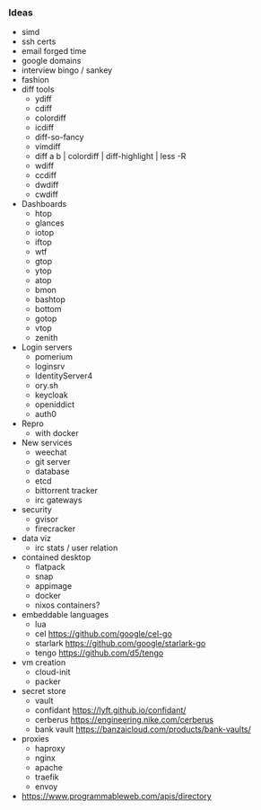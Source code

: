 ### Ideas

- simd
- ssh certs
- email forged time
- google domains
- interview bingo / sankey
- fashion
- diff tools
  - ydiff
  - cdiff
  - colordiff
  - icdiff
  - diff-so-fancy
  - vimdiff
  - diff a b | colordiff | diff-highlight | less -R
  - wdiff
  - ccdiff
  - dwdiff
  - cwdiff
- Dashboards
  - htop
  - glances
  - iotop
  - iftop
  - wtf
  - gtop
  - ytop
  - atop
  - bmon
  - bashtop
  - bottom
  - gotop
  - vtop
  - zenith
- Login servers
  - pomerium
  - loginsrv
  - IdentityServer4
  - ory.sh
  - keycloak
  - openiddict
  - auth0
- Repro
  - with docker
- New services
  - weechat
  - git server
  - database
  - etcd
  - bittorrent tracker
  - irc gateways
- security
  - gvisor
  - firecracker
- data viz
  - irc stats / user relation
- contained desktop
  - flatpack
  - snap
  - appimage
  - docker
  - nixos containers?
- embeddable languages
  - lua
  - cel https://github.com/google/cel-go
  - starlark https://github.com/google/starlark-go
  - tengo https://github.com/d5/tengo
- vm creation
  - cloud-init
  - packer
- secret store
  - vault
  - confidant https://lyft.github.io/confidant/
  - cerberus https://engineering.nike.com/cerberus
  - bank vault https://banzaicloud.com/products/bank-vaults/
- proxies
  - haproxy
  - nginx
  - apache
  - traefik
  - envoy
- https://www.programmableweb.com/apis/directory

